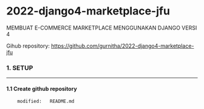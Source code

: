 # 2022-django4-marketplace-jfu
MEMBUAT E-COMMERCE MARKETPLACE MENGGUNAKAN DJANGO VERSI 4

Gihub repository: https://github.com/gurnitha/2022-django4-marketplace-jfu


### 1. SETUP
------------

#### 1.1 Create github repository

        modified:   README.md

